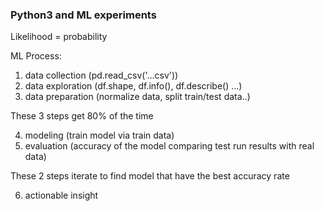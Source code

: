 ### Python3 and ML experiments

Likelihood = probability

ML Process:
1. data collection (pd.read_csv('...csv'))
2. data exploration (df.shape, df.info(), df.describe() ...)
3. data preparation (normalize data, split train/test data..)

These 3 steps get 80% of the time

4. modeling (train model via train data)
5. evaluation (accuracy of the model comparing test run results with real data)

These 2 steps iterate to find model that have the best accuracy rate

6. actionable insight
